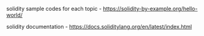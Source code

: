 solidity sample codes for each topic -
https://solidity-by-example.org/hello-world/

solidity documentation -
https://docs.soliditylang.org/en/latest/index.html
